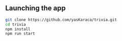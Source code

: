 ## Launching the app
```bash
git clone https://github.com/yasKaraca/trivia.git
cd trivia
npm install
npm run start
```
